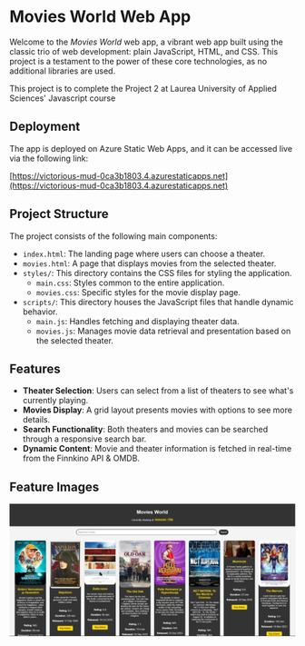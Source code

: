 # Movies World Web App

Welcome to the *Movies World* web app, a vibrant web app built using the classic trio of web development: plain JavaScript, HTML, and CSS. This project is a testament to the power of these core technologies, as no additional libraries are used.

This project is to complete the Project 2 at Laurea University of Applied Sciences' Javascript course

## Deployment

The app is deployed on Azure Static Web Apps, and it can be accessed live via the following link:

[https://victorious-mud-0ca3b1803.4.azurestaticapps.net](https://victorious-mud-0ca3b1803.4.azurestaticapps.net)

## Project Structure

The project consists of the following main components:

- `index.html`: The landing page where users can choose a theater.
- `movies.html`: A page that displays movies from the selected theater.
- `styles/`: This directory contains the CSS files for styling the application.
  - `main.css`: Styles common to the entire application.
  - `movies.css`: Specific styles for the movie display page.
- `scripts/`: This directory houses the JavaScript files that handle dynamic behavior.
  - `main.js`: Handles fetching and displaying theater data.
  - `movies.js`: Manages movie data retrieval and presentation based on the selected theater.

## Features

- **Theater Selection**: Users can select from a list of theaters to see what's currently playing.
- **Movies Display**: A grid layout presents movies with options to see more details.
- **Search Functionality**: Both theaters and movies can be searched through a responsive search bar.
- **Dynamic Content**: Movie and theater information is fetched in real-time from the Finnkino API & OMDB.

## Feature Images

![Theater Selection](movies_world.PNG)

